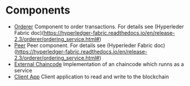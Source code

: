 # Components
* [Orderer](containers/orderer/README.md) Component to order transactions. For details see  (Hyperleder Fabric doc)(https://hyperledger-fabric.readthedocs.io/en/release-2.3/orderer/ordering_service.html#)
* [Peer](containers/README.md) Peer component. For details see (Hyperleder Fabric doc)(https://hyperledger-fabric.readthedocs.io/en/release-2.3/orderer/ordering_service.html#)
* [External Chaincode](chaincode/chaincode-external/README.md) Implementation of an chaincode which runns as a service
* [Client App](applications/asset-reader-writer-app) Client application to read and write to the blockchain

